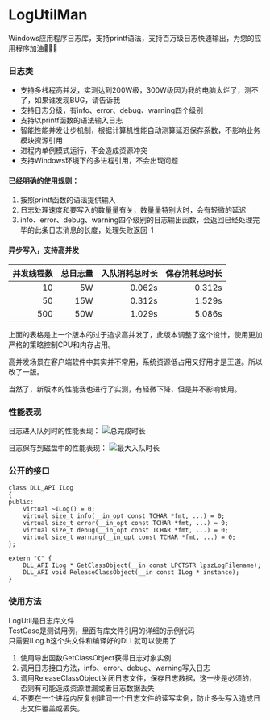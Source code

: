 # LogUtilMan

Windows应用程序日志库，支持printf语法，支持百万级日志快速输出，为您的应用程序加油🍕🍕🍕

### 日志类
* 支持多线程高并发，实测达到200W级，300W级因为我的电脑太烂了，测不了，如果谁发现BUG，请告诉我
* 支持日志分级，有info、error、debug、warning四个级别
* 支持以printf函数的语法输入日志
* 智能性能并发让步机制，根据计算机性能自动测算延迟保存系数，不影响业务模块资源引用
* 进程内单例模式运行，不会造成资源冲突
* 支持Windows环境下的多进程引用，不会出现问题

#### 已经明确的使用规则：
 1. 按照printf函数的语法提供输入
 2. 日志处理速度和要写入的数量量有关，数量量特别大时，会有轻微的延迟
 3. info、error、debug、warning四个级别的日志输出函数，会返回已经处理完毕的此条日志消息的长度，处理失败返回-1

#### 异步写入，支持高并发
|  并发线程数  |  总日志量  |  入队消耗总时长  |   保存消耗总时长   |
| ------------:| ----------:| ----------------:| ------------------:|
|      10      |     5W     |      0.062s      |      0.312s        |
|      50      |    15W     |      0.312s      |      1.529s        |
|     500      |    50W     |      1.029s      |      5.086s        |


上面的表格是上一个版本的过于追求高并发了，此版本调整了这个设计，使用更加严格的策略控制CPU和内存占用。

高并发场景在客户端软件中其实并不常用，系统资源低占用又好用才是王道。所以改了一版。

当然了，新版本的性能我也进行了实测，有轻微下降，但是并不影响使用。

### 性能表现
日志进入队列时的性能表现：
![总完成时长](https://raw.githubusercontent.com/ccpwcn/LogUtilMan/master/%E6%80%BB%E5%AE%8C%E6%88%90%E6%97%B6%E9%95%BF.png)

日志保存到磁盘中的性能表现：
![最大入队时长](https://raw.githubusercontent.com/ccpwcn/LogUtilMan/master/%E6%9C%80%E5%A4%A7%E5%85%A5%E9%98%9F%E6%97%B6%E9%95%BF.png)

### 公开的接口
```
class DLL_API ILog
{
public:
	virtual ~ILog() = 0;
	virtual size_t info(__in_opt const TCHAR *fmt, ...) = 0;
	virtual size_t error(__in_opt const TCHAR *fmt, ...) = 0;
	virtual size_t debug(__in_opt const TCHAR *fmt, ...) = 0;
	virtual size_t warning(__in_opt const TCHAR *fmt, ...) = 0;
};

extern "C" {
	DLL_API ILog * GetClassObject(__in const LPCTSTR lpszLogFilename);
	DLL_API void ReleaseClassObject(__in const ILog * instance);
}
```

### 使用方法
LogUtil是日志库文件  
TestCase是测试用例，里面有库文件引用的详细的示例代码  
只需要ILog.h这个头文件和编译好的DLL就可以使用了  
 1. 使用导出函数GetClassObject获得日志对象实例
 2. 调用日志接口方法，info、error、debug、warning写入日志
 3. 调用ReleaseClassObject关闭日志文件，保存日志数据，这一步是必须的，否则有可能造成资源泄漏或者日志数据丢失
 4. 不要在一个进程内反复创建同一个日志文件的读写实例，防止多头写入造成日志文件覆盖或丢失。